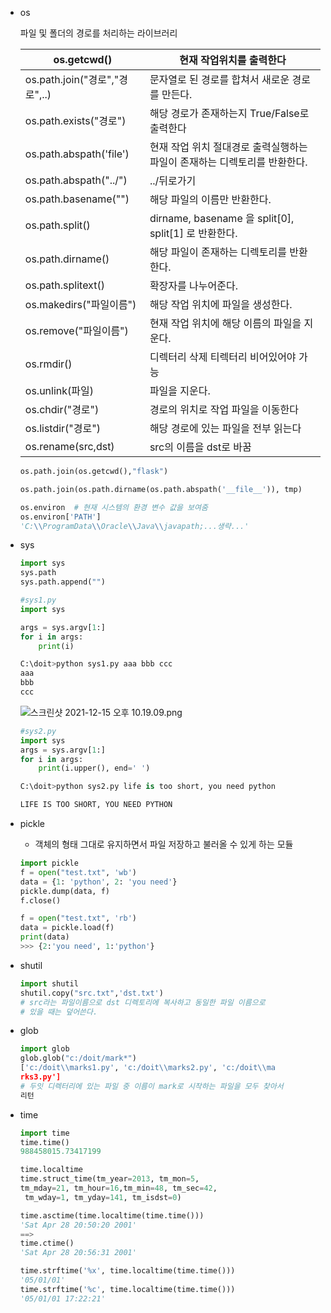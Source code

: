 - os
    
    파일 및 폴더의 경로를 처리하는 라이브러리
    
    | os.getcwd() | 현재 작업위치를 출력한다 |
    | --- | --- |
    | os.path.join("경로","경로",..) | 문자열로 된 경로를 합쳐서 새로운 경로를 만든다. |
    | os.path.exists("경로") | 해당 경로가 존재하는지 True/False로 출력한다 |
    | os.path.abspath('file') | 현재 작업 위치 절대경로 출력실행하는 파일이 존재하는 디렉토리를 반환한다. |
    | os.path.abspath("../") | ../뒤로가기 |
    | os.path.basename("") | 해당 파일의 이름만 반환한다. |
    | os.path.split() | dirname, basename 을 split[0], split[1] 로 반환한다. |
    | os.path.dirname() | 해당 파일이 존재하는 디렉토리를 반환한다. |
    | os.path.splitext() | 확장자를 나누어준다. |
    | os.makedirs("파일이름") | 해당 작업 위치에 파일을 생성한다. |
    | os.remove("파일이름") | 현재 작업 위치에 해당 이름의 파일을 지운다. |
    | os.rmdir() | 디렉터리 삭제 티렉터리 비어있어야 가능 |
    | os.unlink(파일) | 파일을 지운다. |
    | os.chdir("경로") | 경로의 위치로 작업 파일을 이동한다 |
    | os.listdir("경로") | 해당 경로에 있는 파일을 전부 읽는다 |
    | os.rename(src,dst) | src의 이름을 dst로 바꿈 |
    
    ```python
    os.path.join(os.getcwd(),"flask")
    
    os.path.join(os.path.dirname(os.path.abspath('__file__')), tmp)
    ```
    
    ```python
    os.environ  # 현재 시스템의 환경 변수 값을 보여줌
    os.environ['PATH']
    'C:\\ProgramData\\Oracle\\Java\\javapath;...생략...'
    ```
    
- sys
    
    ```python
    import sys
    sys.path
    sys.path.append("")
    ```
    
    ```python
    #sys1.py
    import sys
    
    args = sys.argv[1:]
    for i in args:
        print(i)
    
    C:\doit>python sys1.py aaa bbb ccc
    aaa
    bbb
    ccc
    ```
    
    ![스크린샷 2021-12-15 오후 10.19.09.png](https://s3-us-west-2.amazonaws.com/secure.notion-static.com/917b1bdd-4173-463b-b276-eaf0c31dd561/스크린샷_2021-12-15_오후_10.19.09.png)
    
    ```python
    #sys2.py
    import sys
    args = sys.argv[1:]
    for i in args:
        print(i.upper(), end=' ')
    
    C:\doit>python sys2.py life is too short, you need python
    
    LIFE IS TOO SHORT, YOU NEED PYTHON
    ```
    
- pickle
    - 객체의 형태 그대로 유지하면서 파일 저장하고 불러올 수 있게 하는 모듈
    
    ```python
    import pickle
    f = open("test.txt", 'wb')
    data = {1: 'python', 2: 'you need'}
    pickle.dump(data, f)
    f.close()
    
    f = open("test.txt", 'rb')
    data = pickle.load(f)
    print(data)
    >>> {2:'you need', 1:'python'}
    ```
    
- shutil
    
    ```python
    import shutil
    shutil.copy("src.txt",'dst.txt')
    # src라는 파일이름으로 dst 디렉토리에 복사하고 동일한 파일 이름으로
    # 있을 때는 덮어쓴다.
    ```
    
- glob
    
    ```python
    import glob
    glob.glob("c:/doit/mark*")
    ['c:/doit\\marks1.py', 'c:/doit\\marks2.py', 'c:/doit\\ma
    rks3.py']
    # 두잇 디렉터리에 있는 파일 중 이름이 mark로 시작하는 파일을 모두 찾아서
    리턴
    ```
    
- time
    
    ```python
    import time
    time.time()
    988458015.73417199
    
    time.localtime
    time.struct_time(tm_year=2013, tm_mon=5, 
    tm_mday=21, tm_hour=16,tm_min=48, tm_sec=42,
     tm_wday=1, tm_yday=141, tm_isdst=0)
    
    time.asctime(time.localtime(time.time()))
    'Sat Apr 28 20:50:20 2001'
    ==>
    time.ctime()
    'Sat Apr 28 20:56:31 2001'
    
    time.strftime('%x', time.localtime(time.time()))
    '05/01/01'
    time.strftime('%c', time.localtime(time.time()))
    '05/01/01 17:22:21'
    ```
